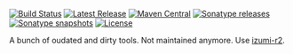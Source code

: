 [![Build Status](https://travis-ci.org/pshirshov/izumi-legacy.svg?branch=develop)](https://travis-ci.org/pshirshov/izumi-legacy)
[![Latest Release](https://img.shields.io/github/tag/pshirshov/izumi-legacy.svg)](https://github.com/pshirshov/izumi-legacy/releases)
[![Maven Central](https://img.shields.io/maven-central/v/com.github.pshirshov.izumi.legacy/izumi-legacy_2.12.svg)](http://search.maven.org/#search%7Cga%7C1%7Cg%3A%22com.github.pshirshov.izumi.legacy%22)
[![Sonatype releases](https://img.shields.io/nexus/r/https/oss.sonatype.org/com.github.pshirshov.izumi.legacy/izumi-legacy_2.12.svg)](https://oss.sonatype.org/content/repositories/snapshots/com/github/pshirshov/izumi/legacy/)
[![Sonatype snapshots](https://img.shields.io/nexus/s/https/oss.sonatype.org/com.github.pshirshov.izumi.legacy/izumi-legacy_2.12.svg)](https://oss.sonatype.org/content/repositories/snapshots/com/github/pshirshov/izumi/legacy/)
[![License](https://img.shields.io/github/license/pshirshov/izumi-legacy.svg)](https://github.com/pshirshov/izumi-legacy/blob/develop/LICENSE)

A bunch of oudated and dirty tools. Not maintained anymore. Use [izumi-r2](https://github.com/pshirshov/izumi-r2).
